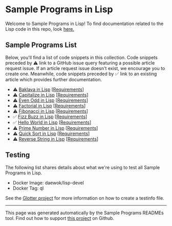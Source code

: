 # Sample Programs in Lisp

Welcome to Sample Programs in Lisp! To find documentation related to the Lisp code in this repo, look [here.](https://sample-programs.therenegadecoder.com/languages/lisp)

## Sample Programs List

Below, you'll find a list of code snippets in this collection. Code snippets preceded by :warning: link to a GitHub issue query featuring a possible article request issue. If an article request issue doesn't exist, we encourage you to create one. Meanwhile, code snippets preceded by :white_check_mark: link to an existing article which provides further documentation.

- :warning: [Baklava in Lisp](https://github.com//TheRenegadeCoder/sample-programs-website/issues?utf8=%E2%9C%93&q=is%3Aissue+is%3Aopen+baklava+lisp) [[Requirements](https://sample-programs.therenegadecoder.com/projects/baklava)]
- :warning: [Capitalize in Lisp](https://github.com//TheRenegadeCoder/sample-programs-website/issues?utf8=%E2%9C%93&q=is%3Aissue+is%3Aopen+capitalize+lisp) [[Requirements](https://sample-programs.therenegadecoder.com/projects/capitalize)]
- :warning: [Even Odd in Lisp](https://github.com//TheRenegadeCoder/sample-programs-website/issues?utf8=%E2%9C%93&q=is%3Aissue+is%3Aopen+even+odd+lisp) [[Requirements](https://sample-programs.therenegadecoder.com/projects/even-odd)]
- :warning: [Factorial in Lisp](https://github.com//TheRenegadeCoder/sample-programs-website/issues?utf8=%E2%9C%93&q=is%3Aissue+is%3Aopen+factorial+lisp) [[Requirements](https://sample-programs.therenegadecoder.com/projects/factorial)]
- :warning: [Fibonacci in Lisp](https://github.com//TheRenegadeCoder/sample-programs-website/issues?utf8=%E2%9C%93&q=is%3Aissue+is%3Aopen+fibonacci+lisp) [[Requirements](https://sample-programs.therenegadecoder.com/projects/fibonacci)]
- :white_check_mark: [Fizz Buzz in Lisp](https://sample-programs.therenegadecoder.com/projects/fizz-buzz/lisp) [[Requirements](https://sample-programs.therenegadecoder.com/projects/fizz-buzz)]
- :white_check_mark: [Hello World in Lisp](https://sample-programs.therenegadecoder.com/projects/hello-world/lisp) [[Requirements](https://sample-programs.therenegadecoder.com/projects/hello-world)]
- :warning: [Prime Number in Lisp](https://github.com//TheRenegadeCoder/sample-programs-website/issues?utf8=%E2%9C%93&q=is%3Aissue+is%3Aopen+prime+number+lisp) [[Requirements](https://sample-programs.therenegadecoder.com/projects/prime-number)]
- :warning: [Quick Sort in Lisp](https://github.com//TheRenegadeCoder/sample-programs-website/issues?utf8=%E2%9C%93&q=is%3Aissue+is%3Aopen+quick+sort+lisp) [[Requirements](https://sample-programs.therenegadecoder.com/projects/quick-sort)]
- :warning: [Reverse String in Lisp](https://github.com//TheRenegadeCoder/sample-programs-website/issues?utf8=%E2%9C%93&q=is%3Aissue+is%3Aopen+reverse+string+lisp) [[Requirements](https://sample-programs.therenegadecoder.com/projects/reverse-string)]

## Testing

The following list shares details about what we're using to test all Sample Programs in Lisp.

- Docker Image: daewok/lisp-devel
- Docker Tag: ql

See the [Glotter project](https://github.com/auroq/glotter) for more information on how to create a testinfo file.

---

This page was generated automatically by the Sample Programs READMEs tool. Find out how to support [this project](https://github.com/TheRenegadeCoder/sample-programs-readmes) on Github.